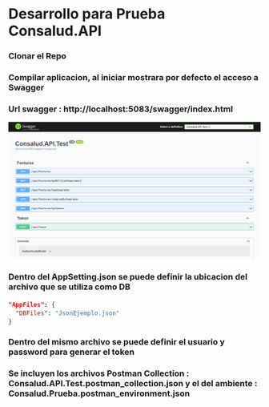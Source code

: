 # Desarrollo para Prueba Consalud.API

### Clonar el Repo
### Compilar aplicacion, al iniciar mostrara por defecto el acceso a Swagger 
### Url swagger : http://localhost:5083/swagger/index.html

![Imagen Swagger](https://github.com/rokiman33/Consalud.API.Test/blob/master/swagger_localhost.png)

### Dentro del AppSetting.json se puede definir la ubicacion del archivo que se utiliza como DB

```json
"AppFiles": {
  "DBFiles": "JsonEjemplo.json"
}
```

### Dentro del mismo archivo se puede definir el usuario y password para generar el token

### Se incluyen los archivos Postman Collection : Consalud.API.Test.postman_collection.json y el del ambiente : Consalud.Prueba.postman_environment.json
